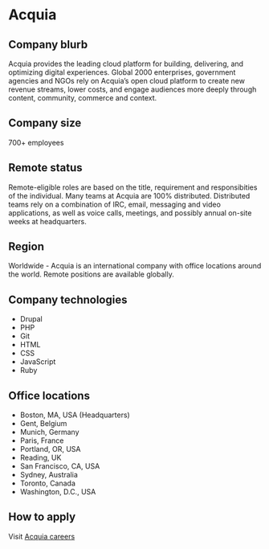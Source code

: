 # Acquia

## Company blurb

Acquia provides the leading cloud platform for building, delivering, and optimizing digital experiences. Global 2000 enterprises, government agencies and NGOs rely on Acquia’s open cloud platform to create new revenue streams, lower costs, and engage audiences more deeply through content, community, commerce and context.

## Company size

700+ employees

## Remote status

Remote-eligible roles are based on the title, requirement and responsibities of the individual. Many teams at Acquia are 100% distributed. Distributed teams rely on a combination of IRC, email, messaging and video applications, as well as voice calls, meetings, and possibly annual on-site weeks at headquarters.

## Region

Worldwide - Acquia is an international company with office locations around the world. Remote positions are available globally.

## Company technologies

- Drupal
- PHP
- Git
- HTML
- CSS
- JavaScript
- Ruby

## Office locations

- Boston, MA, USA (Headquarters)
- Gent, Belgium
- Munich, Germany
- Paris, France
- Portland, OR, USA
- Reading, UK
- San Francisco, CA, USA
- Sydney, Australia
- Toronto, Canada
- Washington, D.C., USA

## How to apply

Visit [Acquia careers](https://www.acquia.com/careers/open-positions)
